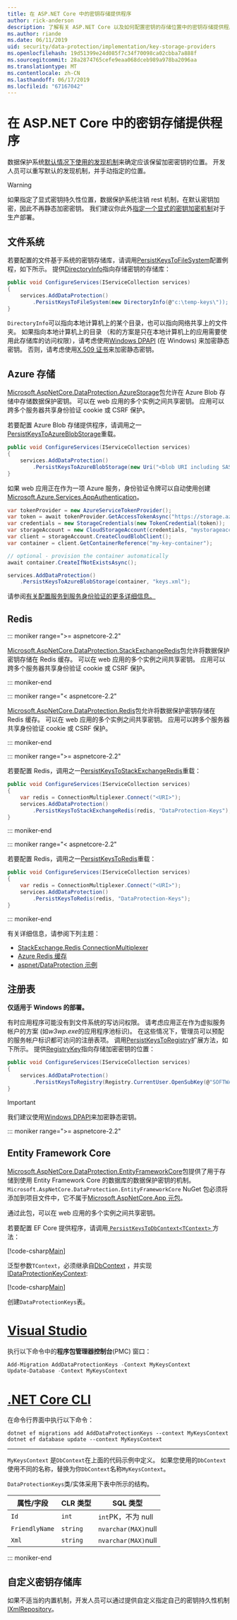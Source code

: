 ```yaml
---
title: 在 ASP.NET Core 中的密钥存储提供程序
author: rick-anderson
description: 了解有关 ASP.NET Core 以及如何配置密钥的存储位置中的密钥存储提供程序。
ms.author: riande
ms.date: 06/11/2019
uid: security/data-protection/implementation/key-storage-providers
ms.openlocfilehash: 19d51399e24d085f7c34f70098ca02cbba7a888f
ms.sourcegitcommit: 28a2874765cefe9eaa068dceb989a978ba2096aa
ms.translationtype: MT
ms.contentlocale: zh-CN
ms.lasthandoff: 06/17/2019
ms.locfileid: "67167042"
---
```

# <a name="key-storage-providers-in-aspnet-core"></a>在 ASP.NET Core 中的密钥存储提供程序

数据保护系统[默认情况下使用的发现机制](xref:security/data-protection/configuration/default-settings)来确定应该保留加密密钥的位置。 开发人员可以重写默认的发现机制，并手动指定的位置。

> [!WARNING]
> 如果指定了显式密钥持久性位置，数据保护系统注销 rest 机制，在默认密钥加密，因此不再静态加密密钥。 我们建议你此外[指定一个显式的密钥加密机制](xref:security/data-protection/implementation/key-encryption-at-rest)对于生产部署。

## <a name="file-system"></a>文件系统

若要配置的文件基于系统的密钥存储库，请调用[PersistKeysToFileSystem](/dotnet/api/microsoft.aspnetcore.dataprotection.dataprotectionbuilderextensions.persistkeystofilesystem)配置例程，如下所示。 提供[DirectoryInfo](/dotnet/api/system.io.directoryinfo)指向存储密钥的存储库：

```csharp
public void ConfigureServices(IServiceCollection services)
{
    services.AddDataProtection()
        .PersistKeysToFileSystem(new DirectoryInfo(@"c:\temp-keys\"));
}
```

`DirectoryInfo`可以指向本地计算机上的某个目录，也可以指向网络共享上的文件夹。 如果指向本地计算机上的目录 （和的方案是只在本地计算机上的应用需要使用此存储库的访问权限），请考虑使用[Windows DPAPI](xref:security/data-protection/implementation/key-encryption-at-rest) (在 Windows) 来加密静态密钥。 否则，请考虑使用[X.509 证书](xref:security/data-protection/implementation/key-encryption-at-rest)来加密静态密钥。

## <a name="azure-storage"></a>Azure 存储

[Microsoft.AspNetCore.DataProtection.AzureStorage](https://www.nuget.org/packages/Microsoft.AspNetCore.DataProtection.AzureStorage/)包允许在 Azure Blob 存储中存储数据保护密钥。 可以在 web 应用的多个实例之间共享密钥。 应用可以跨多个服务器共享身份验证 cookie 或 CSRF 保护。

若要配置 Azure Blob 存储提供程序，请调用之一[PersistKeysToAzureBlobStorage](/dotnet/api/microsoft.aspnetcore.dataprotection.azuredataprotectionbuilderextensions.persistkeystoazureblobstorage)重载。

```csharp
public void ConfigureServices(IServiceCollection services)
{
    services.AddDataProtection()
        .PersistKeysToAzureBlobStorage(new Uri("<blob URI including SAS token>"));
}
```

如果 web 应用正在作为一项 Azure 服务，身份验证令牌可以自动使用创建[Microsoft.Azure.Services.AppAuthentication](https://www.nuget.org/packages/Microsoft.Azure.Services.AppAuthentication/)。

```csharp
var tokenProvider = new AzureServiceTokenProvider();
var token = await tokenProvider.GetAccessTokenAsync("https://storage.azure.com/");
var credentials = new StorageCredentials(new TokenCredential(token));
var storageAccount = new CloudStorageAccount(credentials, "mystorageaccount", "core.windows.net", useHttps: true);
var client = storageAccount.CreateCloudBlobClient();
var container = client.GetContainerReference("my-key-container");

// optional - provision the container automatically
await container.CreateIfNotExistsAsync();

services.AddDataProtection()
    .PersistKeysToAzureBlobStorage(container, "keys.xml");
```

请参阅[有关配置服务到服务身份验证的更多详细信息。](/azure/key-vault/service-to-service-authentication)

## <a name="redis"></a>Redis

::: moniker range=">= aspnetcore-2.2"

[Microsoft.AspNetCore.DataProtection.StackExchangeRedis](https://www.nuget.org/packages/Microsoft.AspNetCore.DataProtection.StackExchangeRedis/)包允许将数据保护密钥存储在 Redis 缓存。 可以在 web 应用的多个实例之间共享密钥。 应用可以跨多个服务器共享身份验证 cookie 或 CSRF 保护。

::: moniker-end

::: moniker range="< aspnetcore-2.2"

[Microsoft.AspNetCore.DataProtection.Redis](https://www.nuget.org/packages/Microsoft.AspNetCore.DataProtection.Redis/)包允许将数据保护密钥存储在 Redis 缓存。 可以在 web 应用的多个实例之间共享密钥。 应用可以跨多个服务器共享身份验证 cookie 或 CSRF 保护。

::: moniker-end

::: moniker range=">= aspnetcore-2.2"

若要配置 Redis，调用之一[PersistKeysToStackExchangeRedis](/dotnet/api/microsoft.aspnetcore.dataprotection.stackexchangeredisdataprotectionbuilderextensions.persistkeystostackexchangeredis)重载：

```csharp
public void ConfigureServices(IServiceCollection services)
{
    var redis = ConnectionMultiplexer.Connect("<URI>");
    services.AddDataProtection()
        .PersistKeysToStackExchangeRedis(redis, "DataProtection-Keys");
}
```

::: moniker-end

::: moniker range="< aspnetcore-2.2"

若要配置 Redis，调用之一[PersistKeysToRedis](/dotnet/api/microsoft.aspnetcore.dataprotection.redisdataprotectionbuilderextensions.persistkeystoredis)重载：

```csharp
public void ConfigureServices(IServiceCollection services)
{
    var redis = ConnectionMultiplexer.Connect("<URI>");
    services.AddDataProtection()
        .PersistKeysToRedis(redis, "DataProtection-Keys");
}
```

::: moniker-end

有关详细信息，请参阅下列主题：

* [StackExchange.Redis ConnectionMultiplexer](https://github.com/StackExchange/StackExchange.Redis/blob/master/docs/Basics.md)
* [Azure Redis 缓存](/azure/redis-cache/cache-dotnet-how-to-use-azure-redis-cache#connect-to-the-cache)
* [aspnet/DataProtection 示例](https://github.com/aspnet/AspNetCore/tree/2.2.0/src/DataProtection/samples)

## <a name="registry"></a>注册表

**仅适用于 Windows 的部署。**

有时应用程序可能没有到文件系统的写访问权限。 请考虑应用正在作为虚拟服务帐户的方案 (如*w3wp.exe*的应用程序池标识)。 在这些情况下，管理员可以预配的服务帐户标识都可访问的注册表项。 调用[PersistKeysToRegistry](/dotnet/api/microsoft.aspnetcore.dataprotection.dataprotectionbuilderextensions.persistkeystoregistry)扩展方法，如下所示。 提供[RegistryKey](/dotnet/api/microsoft.aspnetcore.dataprotection.repositories.registryxmlrepository.registrykey)指向存储加密密钥的位置：

```csharp
public void ConfigureServices(IServiceCollection services)
{
    services.AddDataProtection()
        .PersistKeysToRegistry(Registry.CurrentUser.OpenSubKey(@"SOFTWARE\Sample\keys"));
}
```

> [!IMPORTANT]
> 我们建议使用[Windows DPAPI](xref:security/data-protection/implementation/key-encryption-at-rest)来加密静态密钥。

::: moniker range=">= aspnetcore-2.2"

## <a name="entity-framework-core"></a>Entity Framework Core

[Microsoft.AspNetCore.DataProtection.EntityFrameworkCore](https://www.nuget.org/packages/Microsoft.AspNetCore.DataProtection.EntityFrameworkCore/)包提供了用于存储到使用 Entity Framework Core 的数据库的数据保护密钥的机制。 `Microsoft.AspNetCore.DataProtection.EntityFrameworkCore` NuGet 包必须将添加到项目文件中，它不属于[Microsoft.AspNetCore.App 元包](xref:fundamentals/metapackage-app)。

通过此包，可以在 web 应用的多个实例之间共享密钥。

若要配置 EF Core 提供程序，请调用[ `PersistKeysToDbContext<TContext>` ](/dotnet/api/microsoft.aspnetcore.dataprotection.entityframeworkcoredataprotectionextensions.persistkeystodbcontext)方法：

[!code-csharp[Main](key-storage-providers/sample/Startup.cs?name=snippet&highlight=13-15)]

泛型参数`TContext`，必须继承自[DbContext](/dotnet/api/microsoft.entityframeworkcore.dbcontext) ，并实现[IDataProtectionKeyContext](/dotnet/api/microsoft.aspnetcore.dataprotection.entityframeworkcore.idataprotectionkeycontext):

[!code-csharp[Main](key-storage-providers/sample/MyKeysContext.cs)]

创建`DataProtectionKeys`表。

# <a name="visual-studiotabvisual-studio"></a>[Visual Studio](#tab/visual-studio)

执行以下命令中的**程序包管理器控制台**(PMC) 窗口：

```PowerShell
Add-Migration AddDataProtectionKeys -Context MyKeysContext
Update-Database -Context MyKeysContext
```

# <a name="net-core-clitabnetcore-cli"></a>[.NET Core CLI](#tab/netcore-cli)

在命令行界面中执行以下命令：

```console
dotnet ef migrations add AddDataProtectionKeys --context MyKeysContext
dotnet ef database update --context MyKeysContext
```

---

`MyKeysContext` 是`DbContext`在上面的代码示例中定义。 如果您使用的`DbContext`使用不同的名称，替换为你`DbContext`名称`MyKeysContext`。

`DataProtectionKeys`类/实体采用下表中所示的结构。

| 属性/字段 | CLR 类型 | SQL 类型              |
| -------------- | -------- | --------------------- |
| `Id`           | `int`    | `int`PK，不为 null   |
| `FriendlyName` | `string` | `nvarchar(MAX)`null |
| `Xml`          | `string` | `nvarchar(MAX)`null |

::: moniker-end

## <a name="custom-key-repository"></a>自定义密钥存储库

如果不适当的内置机制，开发人员可以通过提供自定义指定自己的密钥持久性机制[IXmlRepository](/dotnet/api/microsoft.aspnetcore.dataprotection.repositories.ixmlrepository)。

